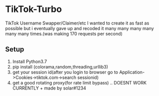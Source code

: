 # TikTok-Turbo
TikTok Username Swapper/Claimer/etc
I wanted to create it as fast as possible but i eventually gave up and recoded it many many many many many many times.(was making 170 requests per second)
## Setup
1. Install Python3.7
2. pip install (colorama,random,threading,urllib3)
3. get your session id(after you login to browser go to Application->Cookies->tiktok.com->search sessionid)
4. get a good rotating proxy(for rate limit bypass)
..
DOESNT WORK CURRENTLY + made by solar#1234

